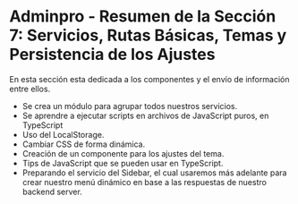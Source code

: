 # Adminpro - Resumen de la Sección 7: Servicios, Rutas Básicas, Temas y Persistencia de los Ajustes

En esta sección esta dedicada a los componentes y el envío de información entre ellos.

- Se crea un módulo para agrupar todos nuestros servicios.
- Se aprendre a ejecutar scripts en archivos de JavaScript puros, en TypeScript
- Uso del LocalStorage.
- Cambiar CSS de forma dinámica.
- Creación de un componente para los ajustes del tema.
- Tips de JavaScript que se pueden usar en TypeScript.
- Preparando el servicio del Sidebar, el cual usaremos más adelante para crear nuestro menú dinámico en base a las respuestas de nuestro backend server.
